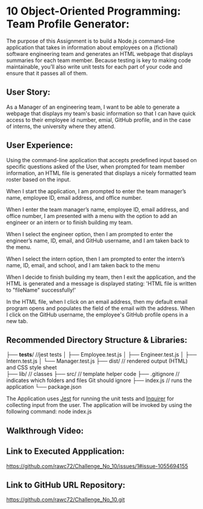 # 10 Object-Oriented Programming: Team Profile Generator:

The purpose of this Assignment is to build a Node.js command-line application that takes in information about employees on a (fictional) software engineering team and generates an HTML webpage that displays summaries for each team member. Because testing is key to making code maintainable, you’ll also write unit tests for each part of your code and ensure that it passes all of them.

## User Story:

As a Manager of an engineering team, I want to be able to generate a webpage that displays my team's basic information so that I can have quick access to their employee id number, emial, GitHub profile, and in the case of interns, the university where they attend.

## User Experience:

Using the command-line application that accepts predefined input based on specific questions asked of the User, when prompted for team member information, an HTML file is generated that displays a nicely formatted team roster based on the input.

When I start the application, I am prompted to enter the team manager’s name, employee ID, email address, and office number. 

When I enter the team manager’s name, employee ID, email address, and office number, I am presented with a menu with the option to add an engineer or an intern or to finish building my team.

When I select the engineer option, then I am prompted to enter the engineer’s name, ID, email, and GitHub username, and I am taken back to the menu.

When I select the intern option, then I am prompted to enter the intern’s name, ID, email, and school, and I am taken back to the menu

When I decide to finish building my team, then I exit the application, and the HTML is generated and a message is displayed stating: 'HTML file is written to "fileName" successfully!'

In the HTML file, when I click on an email address, then my default email program opens and populates the field of the email with the address. When I click on the GitHub username, the employee's GitHub profile opens in a new tab.

## Recommended Directory Structure & Libraries:

├── __tests__/             //jest tests
│   ├── Employee.test.js
│   ├── Engineer.test.js
│   ├── Intern.test.js
│   └── Manager.test.js
├── dist/                  // rendered output (HTML) and CSS style sheet      
├── lib/                   // classes
├── src/                   // template helper code 
├── .gitignore             // indicates which folders and files Git should ignore
├── index.js               // runs the application
└── package.json           

The Application uses [Jest](https://www.npmjs.com/package/jest) for running the unit tests and [Inquirer](https://www.npmjs.com/package/inquirer) for collecting input from the user. The application will be invoked by using the following command: node index.js

## Walkthrough Video:


## Link to Executed Appplication:

https://github.com/rawc72/Challenge_No_10/issues/1#issue-1055694155

## Link to GitHub URL Repository:

https://github.com/rawc72/Challenge_No_10.git